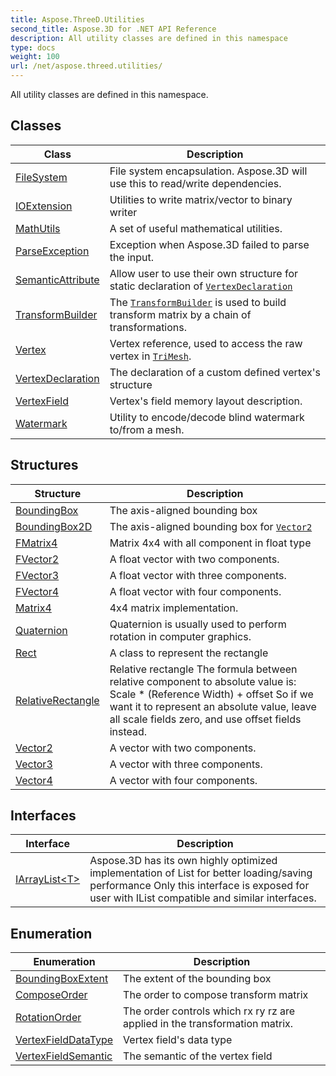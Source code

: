 ```yaml
---
title: Aspose.ThreeD.Utilities
second_title: Aspose.3D for .NET API Reference
description: All utility classes are defined in this namespace
type: docs
weight: 100
url: /net/aspose.threed.utilities/
---
```

All utility classes are defined in this namespace.

## Classes

| Class | Description |
| --- | --- |
| [FileSystem](./filesystem/) | File system encapsulation. Aspose.3D will use this to read/write dependencies. |
| [IOExtension](./ioextension/) | Utilities to write matrix/vector to binary writer |
| [MathUtils](./mathutils/) | A set of useful mathematical utilities. |
| [ParseException](./parseexception/) | Exception when Aspose.3D failed to parse the input. |
| [SemanticAttribute](./semanticattribute/) | Allow user to use their own structure for static declaration of [`VertexDeclaration`](../aspose.threed.utilities/vertexdeclaration/) |
| [TransformBuilder](./transformbuilder/) | The [`TransformBuilder`](../aspose.threed.utilities/transformbuilder/) is used to build transform matrix by a chain of transformations. |
| [Vertex](./vertex/) | Vertex reference, used to access the raw vertex in [`TriMesh`](../aspose.threed.entities/trimesh/). |
| [VertexDeclaration](./vertexdeclaration/) | The declaration of a custom defined vertex's structure |
| [VertexField](./vertexfield/) | Vertex's field memory layout description. |
| [Watermark](./watermark/) | Utility to encode/decode blind watermark to/from a mesh. |
## Structures

| Structure | Description |
| --- | --- |
| [BoundingBox](./boundingbox/) | The axis-aligned bounding box |
| [BoundingBox2D](./boundingbox2d/) | The axis-aligned bounding box for [`Vector2`](../aspose.threed.utilities/vector2/) |
| [FMatrix4](./fmatrix4/) | Matrix 4x4 with all component in float type |
| [FVector2](./fvector2/) | A float vector with two components. |
| [FVector3](./fvector3/) | A float vector with three components. |
| [FVector4](./fvector4/) | A float vector with four components. |
| [Matrix4](./matrix4/) | 4x4 matrix implementation. |
| [Quaternion](./quaternion/) | Quaternion is usually used to perform rotation in computer graphics. |
| [Rect](./rect/) | A class to represent the rectangle |
| [RelativeRectangle](./relativerectangle/) | Relative rectangle The formula between relative component to absolute value is: Scale * (Reference Width) + offset So if we want it to represent an absolute value, leave all scale fields zero, and use offset fields instead. |
| [Vector2](./vector2/) | A vector with two components. |
| [Vector3](./vector3/) | A vector with three components. |
| [Vector4](./vector4/) | A vector with four components. |
## Interfaces

| Interface | Description |
| --- | --- |
| [IArrayList&lt;T&gt;](./iarraylist-1/) | Aspose.3D has its own highly optimized implementation of List for better loading/saving performance Only this interface is exposed for user with IList compatible and similar interfaces. |
## Enumeration

| Enumeration | Description |
| --- | --- |
| [BoundingBoxExtent](./boundingboxextent/) | The extent of the bounding box |
| [ComposeOrder](./composeorder/) | The order to compose transform matrix |
| [RotationOrder](./rotationorder/) | The order controls which rx ry rz are applied in the transformation matrix. |
| [VertexFieldDataType](./vertexfielddatatype/) | Vertex field's data type |
| [VertexFieldSemantic](./vertexfieldsemantic/) | The semantic of the vertex field |


